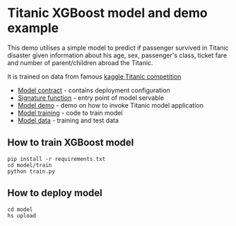 # Titanic XGBoost model and demo example

This demo utilises a simple model to predict if passenger survived in Titanic disaster given information about his age, sex, passenger's class, ticket fare and number of parent/children abroad the Titanic.

It is trained on data from famous [kaggle Titanic competition](https://www.kaggle.com/c/titanic/overview)

- [Model contract](examples/titanic_xgboost/model/serving.yaml) - contains deployment configuration
- [Signature function](examples/titanic_xgboost/model/src/func_main.py) - entry point of model servable
- [Model demo](examples/titanic_xgboost/demo/Titanic_Demo.ipynb) - demo on how to invoke Titanic model application
- [Model training](examples/titanic_xgboost/model/train) - code to train model
- [Model data](examples/titanic_xgboost/data) - training and test data

## How to train XGBoost model

```commandline
pip install -r requirements.txt
cd model/train
python train.py
```

## How to deploy model

```commandline
cd model
hs upload
```